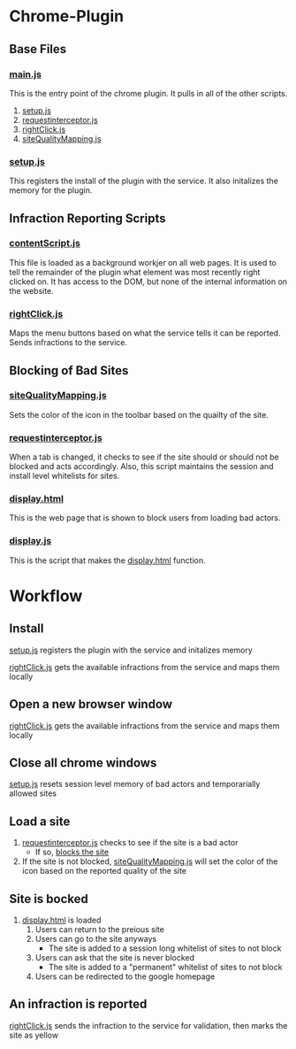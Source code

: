 # Chrome-Plugin

## Base Files

### [main.js](./src/main.js)
This is the entry point of the chrome plugin.
It pulls in all of the other scripts.
1) [setup.js](./src/setup.js)
1) [requestinterceptor.js](./src/requestinterceptor.js)
1) [rightClick.js](./src/rightClick.js)
1) [siteQualityMapping.js](./src/siteQualityMapping.js)

### [setup.js](./src/setup.js)
This registers the install of the plugin with the service.
It also initalizes the memory for the plugin.

## Infraction Reporting Scripts

### [contentScript.js](./src/contentScript.js)
This file is loaded as a background workjer on all web pages. 
It is used to tell the remainder of the plugin what element was most recently right clicked on. 
It has access to the DOM, but none of the internal information on the website. 

### [rightClick.js](./src/rightClick.js)
Maps the menu buttons based on what the service tells it can be reported.
Sends infractions to the service.

## Blocking of Bad Sites

### [siteQualityMapping.js](./src/siteQualityMapping.js)
Sets the color of the icon in the toolbar based on the quailty of the site.

### [requestinterceptor.js](./src/requestinterceptor.js)
When a tab is changed, it checks to see if the site should or should not be blocked and acts accordingly.
Also, this script maintains the session and install level whitelists for sites. 

### [display.html](./src/display.html)
This is the web page that is shown to block users from loading bad actors.

### [display.js](./src/display.js)
This is the script that makes the [display.html](./display.html) function. 

# Workflow
## Install
[setup.js](./src/setup.js) registers the plugin with the service and initalizes memory

[rightClick.js](./src/rightClick.js) gets the available infractions from the service and maps them locally 

## Open a new browser window
[rightClick.js](./src/rightClick.js) gets the available infractions from the service and maps them locally 

## Close all chrome windows
[setup.js](./src/setup.js) resets session level memory of bad actors and temporarially allowed sites 

## Load a site
1) [requestinterceptor.js](./src/requestinterceptor.js) checks to see if the site is a bad actor
	- If so, [blocks the site](#site-is-blocked)
1) If the site is not blocked, [siteQualityMapping.js](./src/siteQualityMapping.js) will set the color of the icon based on the reported quality of the site
	
## Site is bocked
1) [display.html](./src/display.html) is loaded
	1) Users can return to the preious site
	1) Users can go to the site anyways
		- The site is added to a session long whitelist of sites to not block
	1) Users can ask that the site is never blocked
		- The site is added to a "permanent" whitelist of sites to not block
	1) Users can be redirected to the google homepage
	
## An infraction is reported
[rightClick.js](./src/rightClick.js) sends the infraction to the service for validation, then marks the site as yellow